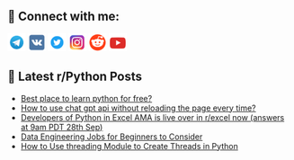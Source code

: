 ## 🔎 Connect with me:
[<img src="https://github.com/bullbesh/bullbesh/blob/main/images/Telegram.png" width="32" height="32" />](https://t.me/bullbesh)
[<img src="https://github.com/bullbesh/bullbesh/blob/main/images/VK.png" width="32" height="32" />](https://vk.com/bullbesh)
[<img src="https://github.com/bullbesh/bullbesh/blob/main/images/Twitter.png" width="32" height="32" />](https://twitter.com/bullbesh1)
[<img src="https://github.com/bullbesh/bullbesh/blob/main/images/Instagram.png" width="32" height="32" />](https://www.instagram.com/bullbesh)
[<img src="https://github.com/bullbesh/bullbesh/blob/main/images/Reddit.png" width="32" height="32" />](https://www.reddit.com/user/bullbesh)
[<img src="https://github.com/bullbesh/bullbesh/blob/main/images/YouTube.png" width="32" height="32" />](https://www.youtube.com/channel/UCtfjRs6uzgq5mfm8S06WTcg)

## 📕 Latest r/Python Posts
<!-- BLOG-POST-LIST:START -->
- [Best place to learn python for free?](https://www.reddit.com/r/Python/comments/16ua64m/best_place_to_learn_python_for_free/)
- [How to use chat gpt api without reloading the page every time?](https://www.reddit.com/r/Python/comments/16u9z5p/how_to_use_chat_gpt_api_without_reloading_the/)
- [Developers of Python in Excel AMA is live over in r/excel now &lpar;answers at 9am PDT 28th Sep&rpar;](https://www.reddit.com/r/Python/comments/16u9tt8/developers_of_python_in_excel_ama_is_live_over_in/)
- [Data Engineering Jobs for Beginners to Consider](https://www.reddit.com/r/Python/comments/16u9j67/data_engineering_jobs_for_beginners_to_consider/)
- [How to Use threading Module to Create Threads in Python](https://www.reddit.com/r/Python/comments/16u8fcc/how_to_use_threading_module_to_create_threads_in/)
<!-- BLOG-POST-LIST:END -->
